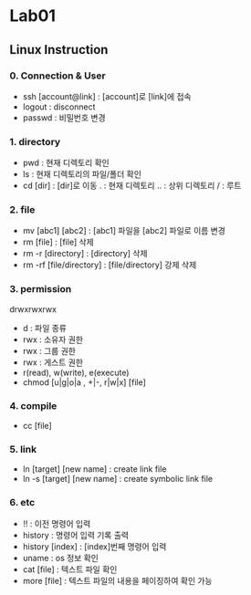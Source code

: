 # Lab01

## Linux Instruction

### 0. Connection & User
* ssh [account@link] : [account]로 [link]에 접속
* logout : disconnect
* passwd : 비밀번호 변경

### 1. directory
* pwd : 현재 디렉토리 확인
* ls : 현재 디렉토리의 파일/폴더 확인
* cd [dir] : [dir]로 이동
  . : 현재 디렉토리
  .. : 상위 디렉토리
  / : 루트

### 2. file
* mv [abc1] [abc2] : [abc1] 파일을 [abc2] 파일로 이름 변경
* rm [file] : [file] 삭제
* rm -r [directory] : [directory] 삭제
* rm -rf [file/directory] : [file/directory] 강제 삭제

### 3. permission
 drwxrwxrwx
* d : 파일 종류
* rwx : 소유자 권한
* rwx : 그룹 권한
* rwx : 게스트 권한
* r(read), w(write), e(execute)
* chmod [u|g|o|a , +|-, r|w|x] [file] 

### 4. compile
* cc [file]

### 5. link
* ln [target] [new name] : create link file
* ln -s [target] [new name] : create symbolic link file

### 6. etc
* !! : 이전 명령어 입력
* history : 명령어 입력 기록 출력
* history [index] : [index]번째 명령어 입력
* uname : os 정보 확인
* cat [file] : 텍스트 파일 확인
* more [file] : 텍스트 파일의 내용을 페이징하여 확인 가능
